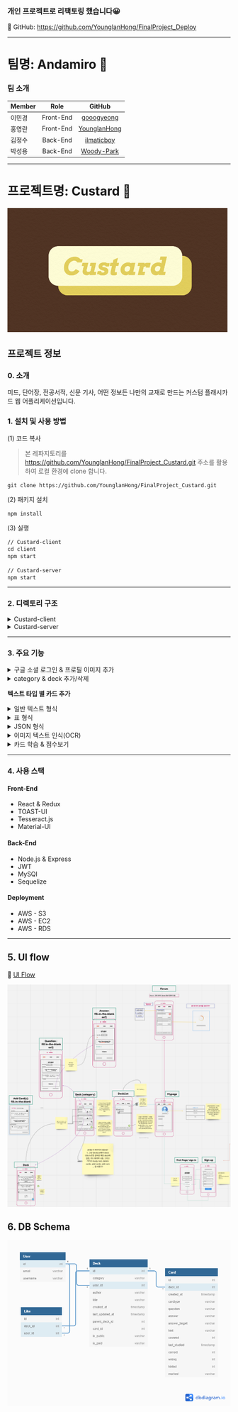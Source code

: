 ### 개인 프로젝트로 리팩토링 했습니다😀

🔗 GitHub: https://github.com/YounglanHong/FinalProject_Deploy

***

# 팀명: Andamiro 🙏

### 팀 소개

| Member   |     Role      |  GitHub |
|:----------|:-------------:|:------:|
|이민경|Front-End|[gooogyeong](https://github.com/gooogyeong)|
|홍영란|Front-End|[YounglanHong](https://github.com/YounglanHong)|
|김정수|Back-End|[ilmaticboy](https://github.com/ilmaticboy)|
|박성용|Back-End|[Woody-Park](https://github.com/Woody-Park)|


***
# 프로젝트명: Custard 🍮
![Custard](./Untitled.png) 

## 프로젝트 정보
### 0. 소개
미드, 단어장, 전공서적, 신문 기사, 어떤 정보든 나만의 교재로 만드는 커스텀 플래시카드 웹 어플리케이션입니다.

### 1. 설치 및 사용 방법

(1) 코드 복사

> 본 레파지토리를 https://github.com/YounglanHong/FinalProject_Custard.git 주소를 활용하여 로컬 환경에 clone 합니다. 
```
git clone https://github.com/YounglanHong/FinalProject_Custard.git
```
(2) 패키지 설치
```
npm install
```
(3) 실행
```
// Custard-client 
cd client
npm start

// Custard-server
npm start
```

***

### 2. 디렉토리 구조
<details>
<summary>Custard-client</summary>
     
```
├── src/
     └── components/
     |    ├──  Login/                      
     |    ├──  Signup/                
     |    ├──  Mypage/                     
     |    ├──  AllDeckList/                     
     |    ├──  Deck/                 
     |    ├──  Card/                   
     |    ├──  AddCard/                      
     |    ├──  Blank/                         
     |    ├──  Flashcard/                       
     |    ├──  Study/                   
     |    ├──  Score/                   
     |    └── root/       
     |         ├──  LoginRoot/   
     |         ├──  SignupRoot/ 
     |         └──  MypageRoot/    
     |    └──  selectMenu/               - menu list 기능
     |    └──  speedDial/                - speed dial 기능
     |    └──  textType/                 - AddCard에 필요한 함수들
     |
     ├── containers/
     |    ├──  Login/                      
     |    ├──  Signup/                
     |    ├──  Mypage/                     
     |    ├──  AllDeckList/                     
     |    ├──  Deck/                             
     |    ├──  AddCard/                      
     |    ├──  Blank/                         
     |    ├──  Flashcard/                       
     |    ├──  Study/                   
     |    └──  Score/                      
     |
     ├── actions/
     |    ├── allDeckListActions/                
     |    ├── cardActions/                       
     |    └── myPageActions/                 
     |
     ├── reducers/
     |    ├── cardReducer/                
     |    ├── deckReducer/               
     |    ├── mypageReducer/                           
     |    └── rootReducer/                 
     |
     ├── styles/                     - 주요 component css 파일
     ├── App                             
     ├── App.css                          
     └── index                            
```
</details>

<details>
<summary>Custard-server</summary>
     
```
└── controller/
     └── cards/
     |    ├──  index/                      
     |    ├──  card/                
     |    ├──  hinted/                     
     |    ├──  marked/                     
     |    ├──  update_card/                 
     |    ├──  correct/                             
     |    └──  wrong/       
     └── decks/
     |    ├──  category/                      
     |    ├──  deck/                
     |    ├──  index/                     
     |    ├──  update_cate/                                              
     |    └──  update_deck/   
     └── user/
     |    ├──  index/                      
     |    ├──  login/                
     |    ├──  profile/                     
     |    ├──  signout/                                              
     |    └──  signup/ 
     |
     ├── index/
     |
     ├── models/
     |    ├──  index/   
     |    ├──  Card/                      
     |    ├──  Category/                
     |    ├──  Deck/                     
     |    ├──  User/                                      
     |    └──  Like/                      
     |
     ├── routes/
     |    ├── cards/                
     |    ├── decks/                       
     |    └── users/                 
     |                          
     └── app                          
```

</details>

***

### 3. 주요 기능 
<details>
<summary>구글 소셜 로그인 & 프로필 이미지 추가</summary>
<img src="./gif/login.gif"  width="600" height="300">
</details>

<details>
<summary>category & deck 추가/삭제</summary>
<img src="./gif/category.gif"  width="600" height="300">
<img src="./gif/deck.gif"  width="600" height="300">
</details>

**텍스트 타입 별 카드 추가**
<details>
<summary>일반 텍스트 형식</summary>
<img src="./gif/addCard(text)2.gif"  width="600" height="300">
</details>

<details>
<summary>표 형식</summary>
<img src="./gif/addCard(table).gif"  width="600" height="300">
</details>

<details>
<summary>JSON 형식</summary>
<img src="./gif/addCard(json).gif"  width="600" height="300">
</details>

<details>
<summary>이미지 텍스트 인식(OCR)</summary>
<img src="./gif/addCard(text-detect).gif"  width="600" height="300">
</details>

<details>
<summary>카드 학습 & 점수보기</summary>
<img src="./gif/study.gif"  width="600" height="300">
</details>

***
  
### 4. 사용 스택
#### Front-End
* React & Redux
* TOAST-UI
* Tesseract.js
* Material-UI

#### Back-End
* Node.js & Express
* JWT
* MySQl
* Sequelize

#### Deployment
* AWS - S3
* AWS - EC2
* AWS - RDS

***

## 5. UI flow

🔗 [UI Flow](https://miro.com/app/board/o9J_kug6NV0=/)

![Custard UI Flow](./UI_Flow.png)


## 6. DB Schema

![Custard DB Schema](./DB_Schema.png)


